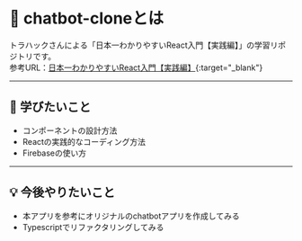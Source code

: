 # :speech_balloon: chatbot-cloneとは
トラハックさんによる「日本一わかりやすいReact入門【実践編】」の学習リポジトリです。<br>
参考URL：[日本一わかりやすいReact入門【実践編】](https://www.youtube.com/playlist?list=PLX8Rsrpnn3IVOk48awq_nKW0aFP0MGpnn){:target="_blank"}

---
## :memo: 学びたいこと
- コンポーネントの設計方法
- Reactの実践的なコーディング方法
- Firebaseの使い方

---
## :bulb: 今後やりたいこと
- 本アプリを参考にオリジナルのchatbotアプリを作成してみる
- Typescriptでリファクタリングしてみる


